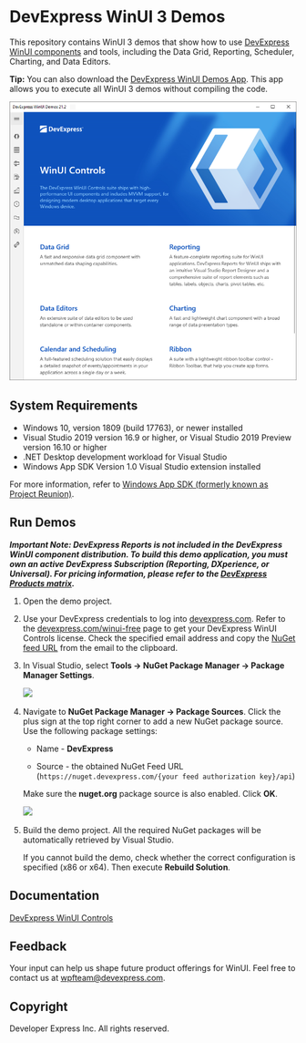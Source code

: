 # DevExpress WinUI 3 Demos

This repository contains WinUI 3 demos that show how to use [DevExpress WinUI components](https://www.devexpress.com/winui/) and tools, including the Data Grid, Reporting, Scheduler, Charting, and Data Editors.

**Tip:** You can also download the [DevExpress WinUI Demos App](https://demos.devexpress.com/winui/). This app allows you to execute all WinUI 3 demos without compiling the code.

![](/images/demos-winui.png)

## System Requirements

* Windows 10, version 1809 (build 17763), or newer installed
* Visual Studio 2019 version 16.9 or higher, or Visual Studio 2019 Preview version 16.10 or higher
* .NET Desktop development workload for Visual Studio
* Windows App SDK Version 1.0 Visual Studio extension installed

For more information, refer to [Windows App SDK (formerly known as Project Reunion)](https://docs.microsoft.com/en-us/windows/apps/windows-app-sdk/download/).

## Run Demos

***Important Note: DevExpress Reports is not included in the DevExpress WinUI component distribution. To build this demo application, you must own an active DevExpress Subscription (Reporting, DXperience, or Universal). For pricing information, please refer to the [DevExpress Products matrix](https://www.devexpress.com/subscriptions/reporting/#Pricing).***

1. Open the demo project.

2. Use your DevExpress credentials to log into [devexpress.com](https://devexpress.com/). Refer to the [devexpress.com/winui-free](https://devexpress.com/winui-free) page to get your DevExpress WinUI Controls license. Check the specified email address and copy the [NuGet feed URL](xref:116042) from the email to the clipboard.

3. In Visual Studio, select **Tools -> NuGet Package Manager -> Package Manager Settings**.

    ![](/images/package-manager-settings.png)

4. Navigate to **NuGet Package Manager -> Package Sources**. Click the plus sign at the top right corner to add a new NuGet package source. Use the following package settings:

    * Name - **DevExpress**

    * Source - the obtained NuGet Feed URL (`https://nuget.devexpress.com/{your feed authorization key}/api`)

    Make sure the **nuget.org** package source is also enabled. Click **OK**.
    
    ![](/images/package-sources.png)

5. Build the demo project. All the required NuGet packages will be automatically retrieved by Visual Studio.

    If you cannot build the demo, check whether the correct configuration is specified (x86 or x64). Then execute **Rebuild Solution**.


## Documentation

[DevExpress WinUI Controls](https://docs.devexpress.com/WinUI/402541/winui-controls)

## Feedback

Your input can help us shape future product offerings for WinUI. Feel free to contact us at wpfteam@devexpress.com.

## Copyright

Developer Express Inc. All rights reserved.
